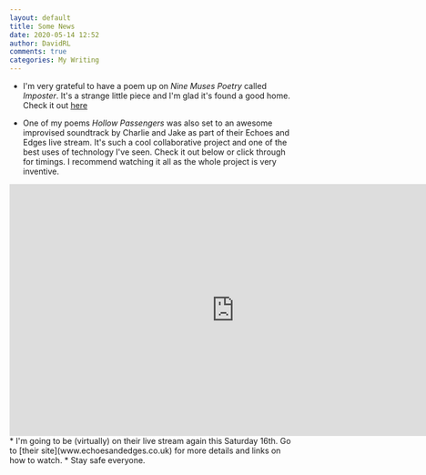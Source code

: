 ```yaml
---
layout: default
title: Some News
date: 2020-05-14 12:52
author: DavidRL
comments: true
categories: My Writing
---
```


* I'm very grateful to have a poem up on *Nine Muses Poetry* called *Imposter*. It's a strange little piece and I'm glad it's found a good home. Check it out [here](https://ninemusespoetry.com/2020/05/14/one-poem-by-david-ralph-lewis/)
<!--more-->
* One of my poems *Hollow Passengers* was also set to an awesome improvised soundtrack by Charlie and Jake as part of their Echoes and Edges live stream. It's such a cool collaborative project and one of the best uses of technology I've seen. Check it out below or click through for timings. I recommend watching it all as the whole project is very inventive.
<iframe src="https://www.youtube.com/embed/vyHRtbjwlFY?autoplay=0&amp;fs=0&amp;iv_load_policy=3&amp;showinfo=0&amp;rel=0&amp;cc_load_policy=0&amp;start=0&amp;end=0&amp;origin=https://youtubeembedcode.com" width="788.54" height="443" frameborder="0" marginwidth="0" marginheight="0" scrolling="no">
</iframe>
* I'm going to be (virtually) on their live stream again this Saturday 16th. Go to [their site](www.echoesandedges.co.uk) for more details and links on how to watch.
* Stay safe everyone.

